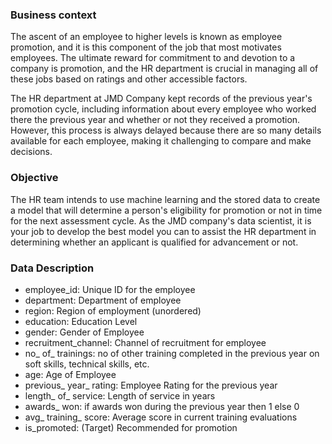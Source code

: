 ### Business context

The ascent of an employee to higher levels is known as employee promotion, and it is this component of the job that most motivates employees. The ultimate reward for commitment to and devotion to a company is promotion, and the HR department is crucial in managing all of these jobs based on ratings and other accessible factors.

The HR department at JMD Company kept records of the previous year's promotion cycle, including information about every employee who worked there the previous year and whether or not they received a promotion. However, this process is always delayed because there are so many details available for each employee, making it challenging to compare and make decisions.


### Objective

The HR team intends to use machine learning and the stored data to create a model that will determine a person's eligibility for promotion or not in time for the next assessment cycle. As the JMD company's data scientist, it is your job to develop the best model you can to assist the HR department in determining whether an applicant is qualified for advancement or not.

### Data Description

- employee_id: Unique ID for the employee
- department: Department of employee
- region: Region of employment (unordered)
- education: Education Level
- gender: Gender of Employee
- recruitment_channel: Channel of recruitment for employee
- no_ of_ trainings: no of other training completed in the previous year on soft skills, technical skills, etc.
- age: Age of Employee
- previous_ year_ rating: Employee Rating for the previous year
- length_ of_ service: Length of service in years
- awards_ won: if awards won during the previous year then 1 else 0
- avg_ training_ score: Average score in current training evaluations
- is_promoted: (Target) Recommended for promotion
